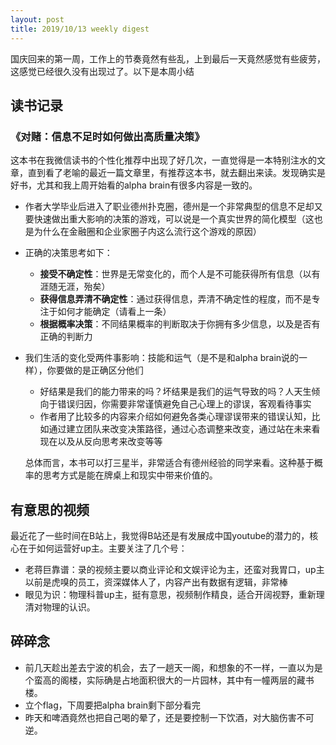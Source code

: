 ```yaml
---
layout: post
title: 2019/10/13 weekly digest
---
```

国庆回来的第一周，工作上的节奏竟然有些乱，上到最后一天竟然感觉有些疲劳，这感觉已经很久没有出现过了。以下是本周小结

## 读书记录 

### 《对赌：信息不足时如何做出高质量决策》
这本书在我微信读书的个性化推荐中出现了好几次，一直觉得是一本特别注水的文章，直到看了老喻的最近一篇文章里，有推荐这本书，就去翻出来读。发现确实是好书，尤其和我上周开始看的alpha brain有很多内容是一致的。

* 作者大学毕业后进入了职业德州扑克圈，德州是一个非常典型的信息不足却又要快速做出重大影响的决策的游戏，可以说是一个真实世界的简化模型（这也是为什么在金融圈和企业家圈子内这么流行这个游戏的原因）
* 正确的决策思考如下：
	* **接受不确定性**：世界是无常变化的，而个人是不可能获得所有信息（以有涯随无涯，殆矣）
	* **获得信息弄清不确定性**：通过获得信息，弄清不确定性的程度，而不是专注于如何才能确定（请看上一条）
	* **根据概率决策**：不同结果概率的判断取决于你拥有多少信息，以及是否有正确的判断力
* 我们生活的变化受两件事影响：技能和运气（是不是和alpha brain说的一样），你要做的是正确区分他们
	* 好结果是我们的能力带来的吗？坏结果是我们的运气导致的吗？人天生倾向于错误归因，你需要非常谨慎避免自己心理上的谬误，客观看待事实
	* 作者用了比较多的内容来介绍如何避免各类心理谬误带来的错误认知，比如通过建立团队来改变决策路径，通过心态调整来改变，通过站在未来看现在以及从反向思考来改变等等

	总体而言，本书可以打三星半，非常适合有德州经验的同学来看。这种基于概率的思考方式是能在牌桌上和现实中带来价值的。
	
## 有意思的视频
最近花了一些时间在B站上，我觉得B站还是有发展成中国youtube的潜力的，核心在于如何运营好up主。主要关注了几个号：

* 老蒋巨靠谱：录的视频主要以商业评论和文娱评论为主，还蛮对我胃口，up主以前是虎嗅的员工，资深媒体人了，内容产出有数据有逻辑，非常棒
* 眼见为识：物理科普up主，挺有意思，视频制作精良，适合开阔视野，重新理清对物理的认识。

## 碎碎念

* 前几天趁出差去宁波的机会，去了一趟天一阁，和想象的不一样，一直以为是个蛮高的阁楼，实际确是占地面积很大的一片园林，其中有一幢两层的藏书楼。
* 立个flag，下周要把alpha brain剩下部分看完
* 昨天和啤酒竟然也把自己喝的晕了，还是要控制一下饮酒，对大脑伤害不可逆。




